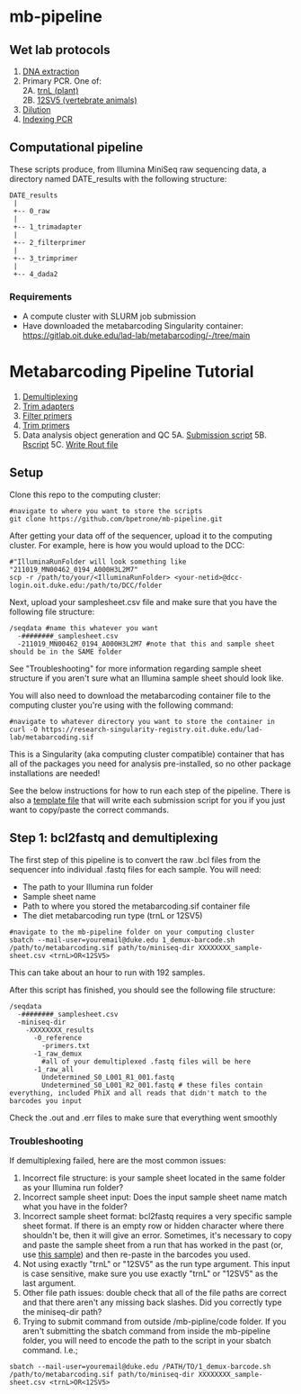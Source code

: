 # mb-pipeline

## Wet lab protocols

1. [DNA extraction](https://github.com/bpetrone/mb-pipeline/blob/master/protocols/1_dna_extraction.md) 
2. Primary PCR. One of:  
 2A. [trnL (plant)](https://github.com/bpetrone/mb-pipeline/blob/master/protocols/2A_primary_pcr_trnL.md)  
 2B. [12SV5 (vertebrate animals)](https://github.com/bpetrone/mb-pipeline/blob/master/protocols/2B_primary_pcr_12SV5.md) 
4. [Dilution](https://github.com/bpetrone/mb-pipeline/blob/master/protocols/3_dilution.md) 
5. [Indexing PCR](https://github.com/bpetrone/mb-pipeline/blob/master/protocols/4_indexing_pcr.md) 

## Computational pipeline

These scripts  produce, from Illumina MiniSeq raw sequencing data, a directory named DATE_results with the following structure:

```
DATE_results
 |
 +-- 0_raw
 |    
 +-- 1_trimadapter
 | 
 +-- 2_filterprimer
 |    
 +-- 3_trimprimer
 |    
 +-- 4_dada2
 ```
### Requirements

* A compute cluster with SLURM job submission
* Have downloaded the metabarcoding Singularity container: https://gitlab.oit.duke.edu/lad-lab/metabarcoding/-/tree/main 

# Metabarcoding Pipeline Tutorial

1. [Demultiplexing](https://github.com/bpetrone/mb-pipeline/blob/master/code/1_demux-barcode.sh) 
2. [Trim adapters](https://github.com/bpetrone/mb-pipeline/blob/master/code/2_trim-adapters.sh)
3. [Filter primers](https://github.com/bpetrone/mb-pipeline/blob/master/code/3_filter-primers.sh)
4. [Trim primers](https://github.com/bpetrone/mb-pipeline/blob/master/code/4_trim-primers.sh)
5. Data analysis object generation and QC 
    5A. [Submission script](https://github.com/bpetrone/mb-pipeline/blob/master/code/5_dada2.sh) 
    5B. [Rscript](https://github.com/bpetrone/mb-pipeline/blob/master/code/5_dada2.R) 
    5C. [Write Rout file](https://github.com/bpetrone/mb-pipeline/blob/master/code/Rscript-echo.R) 
    
## Setup

Clone this repo to the computing cluster:
```
#navigate to where you want to store the scripts
git clone https://github.com/bpetrone/mb-pipeline.git
```

After getting your data off of the sequencer, upload it to the computing cluster. For example, here is how you would upload to the DCC:

```
#"IlluminaRunFolder will look something like "211019_MN00462_0194_A000H3L2M7"
scp -r /path/to/your/<IlluminaRunFolder> <your-netid>@dcc-login.oit.duke.edu:/path/to/DCC/folder
```

Next, upload your samplesheet.csv file and make sure that you have the following file structure:
```
/seqdata #name this whatever you want
  -########_samplesheet.csv 
  -211019_MN00462_0194_A000H3L2M7 #note that this and sample sheet should be in the SAME folder
```
See "Troubleshooting" for more information regarding sample sheet structure if you aren't sure what an Illumina sample sheet should look like. 

You will also need to download the metabarcoding container file to the computing cluster you're using with the following command:
```
#navigate to whatever directory you want to store the container in
curl -O https://research-singularity-registry.oit.duke.edu/lad-lab/metabarcoding.sif
```
This is a Singularity (aka computing cluster compatible) container that has all of the packages you need for analysis pre-installed, so no other package installations are needed!

See the below instructions for how to run each step of the pipeline. There is also a [template file](https://github.com/bpetrone/mb-pipeline/blob/master/code/script-writer.Rmd) that will write each submission script for you if you just want to copy/paste the correct commands.

## Step 1: bcl2fastq and demultiplexing

The first step of this pipeline is to convert the raw .bcl files from the sequencer into individual .fastq files for each sample. You will need:
- The path to your Illumina run folder 
- Sample sheet name
- Path to where you stored the metabarcoding.sif container file
- The diet metabarcoding run type (trnL or 12SV5)

```
#navigate to the mb-pipeline folder on your computing cluster
sbatch --mail-user=youremail@duke.edu 1_demux-barcode.sh /path/to/metabarcoding.sif path/to/miniseq-dir XXXXXXXX_sample-sheet.csv <trnL>OR<12SV5>
```
This can take about an hour to run with 192 samples. 

After this script has finished, you should see the following file structure:
```
/seqdata 
  -########_samplesheet.csv 
  -miniseq-dir
    -XXXXXXXX_results
      -0_reference
        -primers.txt
      -1_raw_demux
        #all of your demultiplexed .fastq files will be here
      -1_raw_all
        Undetermined_S0_L001_R1_001.fastq
        Undetermined_S0_L001_R2_001.fastq # these files contain everything, included PhiX and all reads that didn't match to the barcodes you input
```
Check the .out and .err files to make sure that everything went smoothly
### Troubleshooting
If demultiplexing failed, here are the most common issues:
1. Incorrect file structure: is your sample sheet located in the same folder as your Illumina run folder?
2. Incorrect sample sheet input: Does the input sample sheet name match what you have in the folder?
3. Incorrect sample sheet format: bcl2fastq requires a very specific sample sheet format. If there is an empty row or hidden character where there shouldn't be, then it will give an error. Sometimes, it's necessary to copy and paste the sample sheet from a run that has worked in the past (or, use [this sample](https://github.com/bpetrone/mb-pipeline/blob/master/code/samplesheet-template.csv)) and then re-paste in the barcodes you used. 
4. Not using exactly "trnL" or "12SV5" as the run type argument. This input is case sensitive, make sure you use exactly "trnL" or "12SV5" as the last argument. 
5. Other file path issues: double check that all of the file paths are correct and that there aren't any missing back slashes. Did you correctly type the miniseq-dir path? 
6. Trying to submit command from outside /mb-pipline/code folder. If you aren't submitting the sbatch command from inside the mb-pipeline folder, you will need to encode the path to the script in your sbatch command. I.e.;
```
sbatch --mail-user=youremail@duke.edu /PATH/TO/1_demux-barcode.sh /path/to/metabarcoding.sif path/to/miniseq-dir XXXXXXXX_sample-sheet.csv <trnL>OR<12SV5>
```


